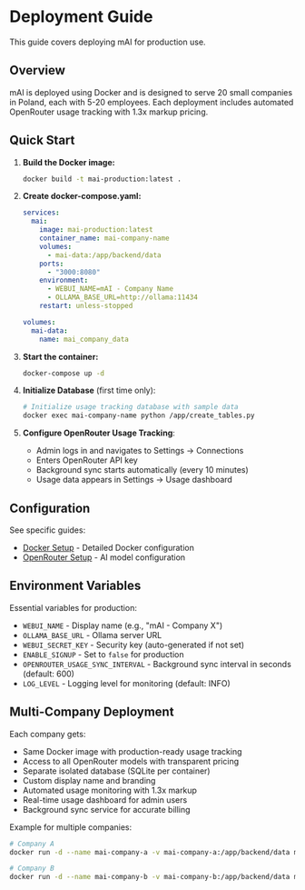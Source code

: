 # Deployment Guide

This guide covers deploying mAI for production use.

## Overview

mAI is deployed using Docker and is designed to serve 20 small companies in Poland, each with 5-20 employees. Each deployment includes automated OpenRouter usage tracking with 1.3x markup pricing.

## Quick Start

1. **Build the Docker image:**
   ```bash
   docker build -t mai-production:latest .
   ```

2. **Create docker-compose.yaml:**
   ```yaml
   services:
     mai:
       image: mai-production:latest
       container_name: mai-company-name
       volumes:
         - mai-data:/app/backend/data
       ports:
         - "3000:8080"
       environment:
         - WEBUI_NAME=mAI - Company Name
         - OLLAMA_BASE_URL=http://ollama:11434
       restart: unless-stopped
   
   volumes:
     mai-data:
       name: mai_company_data
   ```

3. **Start the container:**
   ```bash
   docker-compose up -d
   ```

4. **Initialize Database** (first time only):
   ```bash
   # Initialize usage tracking database with sample data
   docker exec mai-company-name python /app/create_tables.py
   ```

5. **Configure OpenRouter Usage Tracking**:
   - Admin logs in and navigates to Settings → Connections
   - Enters OpenRouter API key
   - Background sync starts automatically (every 10 minutes)
   - Usage data appears in Settings → Usage dashboard

## Configuration

See specific guides:
- [Docker Setup](./docker.md) - Detailed Docker configuration
- [OpenRouter Setup](./openrouter.md) - AI model configuration

## Environment Variables

Essential variables for production:
- `WEBUI_NAME` - Display name (e.g., "mAI - Company X")
- `OLLAMA_BASE_URL` - Ollama server URL
- `WEBUI_SECRET_KEY` - Security key (auto-generated if not set)
- `ENABLE_SIGNUP` - Set to `false` for production
- `OPENROUTER_USAGE_SYNC_INTERVAL` - Background sync interval in seconds (default: 600)
- `LOG_LEVEL` - Logging level for monitoring (default: INFO)

## Multi-Company Deployment

Each company gets:
- Same Docker image with production-ready usage tracking
- Access to all OpenRouter models with transparent pricing
- Separate isolated database (SQLite per container)
- Custom display name and branding
- Automated usage monitoring with 1.3x markup
- Real-time usage dashboard for admin users
- Background sync service for accurate billing

Example for multiple companies:
```bash
# Company A
docker run -d --name mai-company-a -v mai-company-a:/app/backend/data mai-production:latest

# Company B
docker run -d --name mai-company-b -v mai-company-b:/app/backend/data mai-production:latest
```